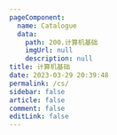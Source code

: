 ```yaml
---
pageComponent: 
  name: Catalogue
  data: 
    path: 200.计算机基础
    imgUrl: null
    description: null
title: 计算机基础
date: 2023-03-29 20:39:48
permalink: /cs/
sidebar: false
article: false
comment: false
editLink: false
---
```

